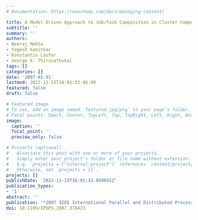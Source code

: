 ```yaml
---
# Documentation: https://wowchemy.com/docs/managing-content/

title: A Model-Driven Approach to Job/Task Composition in Cluster Computing
subtitle: ''
summary: ''
authors:
- Neeraj Mehta
- Yogesh Kanitkar
- Konstantin Laufer
- George K. Thiruvathukal
tags: []
categories: []
date: '2007-01-01'
lastmod: 2022-11-15T10:01:33-06:00
featured: false
draft: false

# Featured image
# To use, add an image named `featured.jpg/png` to your page's folder.
# Focal points: Smart, Center, TopLeft, Top, TopRight, Left, Right, BottomLeft, Bottom, BottomRight.
image:
  caption: ''
  focal_point: ''
  preview_only: false

# Projects (optional).
#   Associate this post with one or more of your projects.
#   Simply enter your project's folder or file name without extension.
#   E.g. `projects = ["internal-project"]` references `content/project/deep-learning/index.md`.
#   Otherwise, set `projects = []`.
projects: []
publishDate: '2022-11-15T16:01:33.050655Z'
publication_types:
- '1'
abstract: ''
publication: '*2007 IEEE International Parallel and Distributed Processing Symposium*'
doi: 10.1109/IPDPS.2007.370423
---
```

